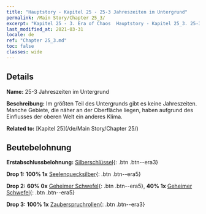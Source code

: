 ```yaml
---
title: "Hauptstory - Kapitel 25 - 25-3 Jahreszeiten im Untergrund"
permalink: /Main Story/Chapter 25_3/
excerpt: "Kapitel 25 - 3. Era of Chaos  Hauptstory - Kapitel 25_3. 25-3 Jahreszeiten im Untergrund"
last_modified_at: 2021-03-31
locale: de
ref: "Chapter 25_3.md"
toc: false
classes: wide
---
```


## Details

 **Name:** 25-3 Jahreszeiten im Untergrund

 **Beschreibung:** Im größten Teil des Untergrunds gibt es keine Jahreszeiten. Manche Gebiete, die näher an der Oberfläche liegen, haben aufgrund des Einflusses der oberen Welt ein anderes Klima.

 **Related to:** [Kapitel 25](/de/Main Story/Chapter 25/)

## Beutebelohnung

 **Erstabschlussbelohnung:** [Silberschlüssel](/de/Items/con_693/){: .btn .btn--era3}

 **Drop 1:** **100% 1x** [Seelenquecksilber](/de/Items/mat_84/){: .btn .btn--era5}

 **Drop 2:** **60% 0x** [Geheimer Schwefel](/de/Items/mat_78/){: .btn .btn--era5}, **40% 1x** [Geheimer Schwefel](/de/Items/mat_78/){: .btn .btn--era5}

 **Drop 3:** **100% 1x** [Zauberspruchrollen](/de/Items/con_694/){: .btn .btn--era3}

